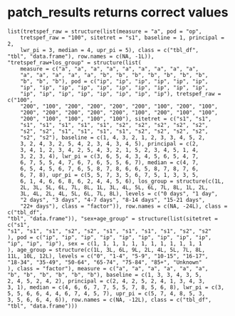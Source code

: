 # patch_results returns correct values

    list(tretspef_raw = structure(list(measure = "a", pod = "op", 
        tretspef_raw = "100", sitetret = "s1", baseline = 1, principal = 2, 
        lwr_pi = 3, median = 4, upr_pi = 5), class = c("tbl_df", 
    "tbl", "data.frame"), row.names = c(NA, -1L)), "tretspef_raw+los_group" = structure(list(
        measure = c("a", "a", "a", "a", "a", "a", "a", "a", "a", 
        "a", "a", "a", "a", "a", "b", "b", "b", "b", "b", "b", "b", 
        "b", "b", "b"), pod = c("ip", "ip", "ip", "ip", "ip", "ip", 
        "ip", "ip", "ip", "ip", "ip", "ip", "ip", "ip", "ip", "ip", 
        "ip", "ip", "ip", "ip", "ip", "ip", "ip", "ip"), tretspef_raw = c("100", 
        "200", "100", "200", "200", "200", "200", "100", "200", "100", 
        "200", "200", "200", "200", "200", "100", "200", "100", "100", 
        "200", "100", "100", "100", "100"), sitetret = c("s1", "s1", 
        "s1", "s1", "s1", "s1", "s1", "s2", "s2", "s2", "s2", "s2", 
        "s2", "s2", "s1", "s1", "s1", "s1", "s2", "s2", "s2", "s2", 
        "s2", "s2"), baseline = c(1, 4, 3, 2, 1, 2, 3, 3, 4, 5, 2, 
        3, 2, 4, 3, 2, 5, 4, 2, 3, 4, 3, 4, 5), principal = c(2, 
        3, 4, 1, 2, 3, 4, 2, 5, 4, 3, 2, 1, 5, 2, 3, 4, 5, 1, 4, 
        3, 2, 3, 4), lwr_pi = c(3, 6, 5, 4, 3, 4, 5, 6, 5, 4, 7, 
        6, 7, 5, 5, 4, 7, 6, 7, 6, 5, 5, 6, 7), median = c(4, 7, 
        6, 5, 4, 5, 6, 7, 6, 5, 8, 7, 8, 6, 6, 5, 8, 7, 8, 7, 6, 
        6, 7, 8), upr_pi = c(5, 5, 7, 3, 5, 6, 7, 5, 1, 3, 3, 5, 
        6, 1, 4, 6, 6, 8, 6, 2, 4, 4, 5, 6), los_group = structure(c(1L, 
        2L, 3L, 5L, 6L, 7L, 8L, 1L, 3L, 4L, 5L, 6L, 7L, 8L, 1L, 2L, 
        3L, 4L, 2L, 4L, 5L, 6L, 7L, 8L), levels = c("0 days", "1 day", 
        "2 days", "3 days", "4-7 days", "8-14 days", "15-21 days", 
        "22+ days"), class = "factor")), row.names = c(NA, -24L), class = c("tbl_df", 
    "tbl", "data.frame")), "sex+age_group" = structure(list(sitetret = c("s1", 
    "s1", "s1", "s1", "s2", "s2", "s1", "s1", "s1", "s1", "s2", "s2"
    ), pod = c("ip", "ip", "ip", "ip", "ip", "ip", "ip", "ip", "ip", 
    "ip", "ip", "ip"), sex = c(1, 1, 1, 1, 1, 1, 1, 1, 1, 1, 1, 1
    ), age_group = structure(c(1L, 3L, 6L, 9L, 2L, 4L, 5L, 7L, 8L, 
    11L, 10L, 12L), levels = c("0", "1-4", "5-9", "10-15", "16-17", 
    "18-34", "35-49", "50-64", "65-74", "75-84", "85+", "Unknown"
    ), class = "factor"), measure = c("a", "a", "a", "a", "a", "a", 
    "b", "b", "b", "b", "b", "b"), baseline = c(1, 3, 3, 4, 3, 5, 
    2, 4, 5, 2, 4, 2), principal = c(2, 4, 2, 5, 2, 4, 1, 3, 4, 3, 
    3, 1), median = c(4, 6, 6, 7, 7, 5, 5, 7, 8, 5, 6, 8), lwr_pi = c(3, 
    5, 5, 6, 6, 4, 4, 6, 7, 4, 5, 7), upr_pi = c(5, 7, 4, 8, 5, 3, 
    3, 5, 6, 6, 4, 6)), row.names = c(NA, -12L), class = c("tbl_df", 
    "tbl", "data.frame")))

